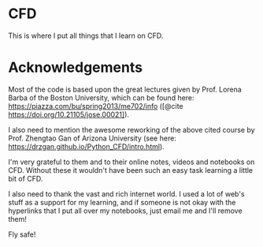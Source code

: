 # CFD
This is where I put all things that I learn on CFD.

# Acknowledgements

Most of the code is based upon the great lectures given by Prof. Lorena Barba of the Boston University, which can be found here: https://piazza.com/bu/spring2013/me702/info ([@cite https://doi.org/10.21105/jose.00021]).

I also need to mention the awesome reworking of the above cited course by Prof. Zhengtao Gan of Arizona University (see here: https://drzgan.github.io/Python_CFD/intro.html).

I'm very grateful to them and to their online notes, videos and notebooks on CFD. Without these it wouldn't have been such an easy task learning a little bit of CFD. 

I also need to thank the vast and rich internet world. I used a lot of web's stuff as a support for my learning, and if someone is not okay with the hyperlinks that I put all over my notebooks, just email me and I'll remove them!

Fly safe!
